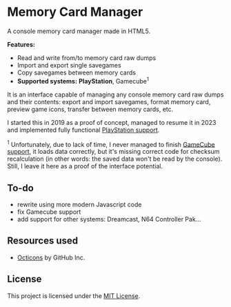 # Memory Card Manager
A console memory card manager made in HTML5.

**Features:**
- Read and write from/to memory card raw dumps
- Import and export single savegames
- Copy savegames between memory cards
- **Supported systems:** **PlayStation**, Gamecube<sup>1</sup>

It is an interface capable of managing any console memory card raw dumps and their contents: export and import savegames, format memory card, preview game icons, transfer between memory cards, etc.

I started this in 2019 as a proof of concept, managed to resume it in 2023 and implemented fully functional [PlayStation support](https://www.marcrobledo.com/memory-card-manager-js/psx/).

<sup>1</sup> Unfortunately, due to lack of time, I never managed to finish [GameCube support](https://www.marcrobledo.com/memory-card-manager-js/gc/), it loads data correctly, but it's missing correct code for checksum recalculation (in other words: the saved data won't be read by the console). Still, I leave it here as a proof of the interface potential.

## To-do
- rewrite using more modern Javascript code
- fix Gamecube support
- add support for other systems: Dreamcast, N64 Controller Pak...

## Resources used
* [Octicons](https://primer.style/octicons/) by GitHub Inc.

## License
This project is licensed under the [MIT License](https://github.com/marcrobledo/memory-card-manager-js?tab=License-1-ov-file).